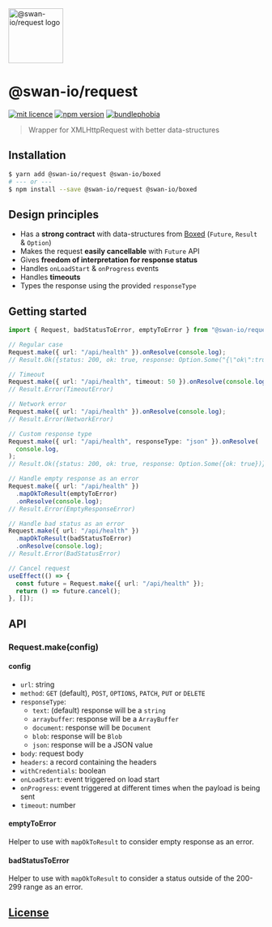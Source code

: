 <img width="108" alt="@swan-io/request logo" src="https://github.com/swan-io/request/blob/main/logo.svg?raw=true">

# @swan-io/request

[![mit licence](https://img.shields.io/dub/l/vibe-d.svg?style=for-the-badge)](https://github.com/swan-io/request/blob/main/LICENSE)
[![npm version](https://img.shields.io/npm/v/@swan-io/request?style=for-the-badge)](https://www.npmjs.org/package/@swan-io/request)
[![bundlephobia](https://img.shields.io/bundlephobia/minzip/@swan-io/request?label=size&style=for-the-badge)](https://bundlephobia.com/result?p=@swan-io/request)

> Wrapper for XMLHttpRequest with better data-structures

## Installation

```bash
$ yarn add @swan-io/request @swan-io/boxed
# --- or ---
$ npm install --save @swan-io/request @swan-io/boxed
```

## Design principles

- Has a **strong contract** with data-structures from [Boxed](https://swan-io.github.io/boxed/) (`Future`, `Result` & `Option`)
- Makes the request **easily cancellable** with `Future` API
- Gives **freedom of interpretation for response status**
- Handles `onLoadStart` & `onProgress` events
- Handles **timeouts**
- Types the response using the provided `responseType`

## Getting started

```ts
import { Request, badStatusToError, emptyToError } from "@swan-io/request";

// Regular case
Request.make({ url: "/api/health" }).onResolve(console.log);
// Result.Ok({status: 200, ok: true, response: Option.Some("{\"ok\":true}")})

// Timeout
Request.make({ url: "/api/health", timeout: 50 }).onResolve(console.log);
// Result.Error(TimeoutError)

// Network error
Request.make({ url: "/api/health" }).onResolve(console.log);
// Result.Error(NetworkError)

// Custom response type
Request.make({ url: "/api/health", responseType: "json" }).onResolve(
  console.log,
);
// Result.Ok({status: 200, ok: true, response: Option.Some({ok: true})})

// Handle empty response as an error
Request.make({ url: "/api/health" })
  .mapOkToResult(emptyToError)
  .onResolve(console.log);
// Result.Error(EmptyResponseError)

// Handle bad status as an error
Request.make({ url: "/api/health" })
  .mapOkToResult(badStatusToError)
  .onResolve(console.log);
// Result.Error(BadStatusError)

// Cancel request
useEffect(() => {
  const future = Request.make({ url: "/api/health" });
  return () => future.cancel();
}, []);
```

## API

### Request.make(config)

#### config

- `url`: string
- `method`: `GET` (default), `POST`, `OPTIONS`, `PATCH`, `PUT` or `DELETE`
- `responseType`:
  - `text`: (default) response will be a `string`
  - `arraybuffer`: response will be a `ArrayBuffer`
  - `document`: response will be `Document`
  - `blob`: response will be `Blob`
  - `json`: response will be a JSON value
- `body`: request body
- `headers`: a record containing the headers
- `withCredentials`: boolean
- `onLoadStart`: event triggered on load start
- `onProgress`: event triggered at different times when the payload is being sent
- `timeout`: number

#### emptyToError

Helper to use with `mapOkToResult` to consider empty response as an error.

#### badStatusToError

Helper to use with `mapOkToResult` to consider a status outside of the 200-299 range as an error.

## [License](./LICENSE)
